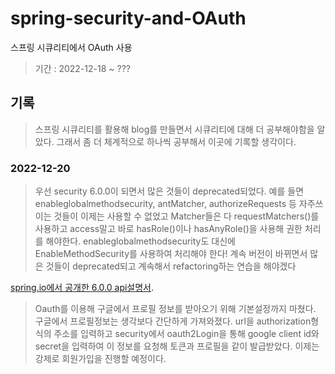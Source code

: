# spring-security-and-OAuth
스프링 시큐리티에서 OAuth 사용
> 기간 : 2022-12-18 ~ ???

## 기록
> 스프링 시큐리티를 활용해 blog를 만들면서 시큐리티에 대해 더 공부해야함을 알았다. 그래서 좀 더 체계적으로 하나씩 공부해서 이곳에 기록할 생각이다.

### 2022-12-20
> 우선 security 6.0.0이 되면서 많은 것들이 deprecated되었다. 예를 들면 enableglobalmethodsecurity, antMatcher, authorizeRequests 등 자주쓰이는 것들이 이제는 사용할 수 없었고
> Matcher들은 다 requestMatchers()를 사용하고 access말고 바로 hasRole()이나 hasAnyRole()을 사용해 권한 처리를 해야한다. enableglobalmethodsecurity도 대신에 
> EnableMethodSecurity를 사용하여 처리해야 한다! 계속 버전이 바뀌면서 많은 것들이 deprecated되고 계속해서 refactoring하는 연습을 해야겠다

[spring.io에서 공개한 6.0.0 api설명서](https://docs.spring.io/spring-security/site/docs/current/api/org/springframework/security/config/annotation/method/configuration/EnableGlobalMethodSecurity.html).

> Oauth를 이용해 구글에서 프로필 정보를 받아오기 위해 기본설정까지 마쳤다. 구글에서 프로필정보는 생각보다 간단하게 가져와졌다. url을 authorization형식의 주소를 입력하고
> security에서 oauth2Login을 통해 google client id와 secret을 입력하여 이 정보를 요청해 토큰과 프로필을 같이 발급받았다. 이제는 강제로 회원가입을 진행할 예정이다.
